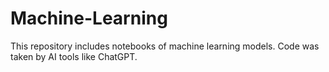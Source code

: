 # Machine-Learning
This repository includes notebooks of machine learning models. Code was taken by AI tools like ChatGPT.
